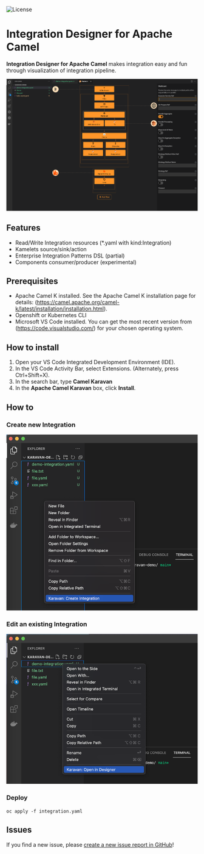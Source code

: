 ![License](https://img.shields.io/badge/License-Apache-blue.svg?style=for-the-badge&logo=apache)

# Integration Designer for Apache Camel


**Integration Designer for Apache Camel** makes integration easy and fun through visualization of integration pipeline.

![karavan-vscode](../screenshots/karavan-vscode.png)

## Features

* Read/Write Integration resources (*.yaml with kind:Integration)
* Kamelets source/sink/action
* Enterprise Integration Patterns DSL (partial)
* Components consumer/producer (experimental)

## Prerequisites

* Apache Camel K installed. See the Apache Camel K installation page for details: (https://camel.apache.org/camel-k/latest/installation/installation.html).
* Openshift or Kubernetes CLI
* Microsoft VS Code installed. You can get the most recent version from (https://code.visualstudio.com/) for your chosen operating system.

## How to install

1. Open your VS Code Integrated Development Environment (IDE).
2. In the VS Code Activity Bar, select Extensions. (Alternately, press Ctrl+Shift+X).
3. In the search bar, type **Camel Karavan**
4. In the **Apache Camel Karavan** box, click **Install**.

## How to 

### Create new Integration

![create](../screenshots/create.png)

### Edit an existing Integration

![open](../screenshots/open.png)

### Deploy

```shell
oc apply -f integration.yaml
```

## Issues

If you find a new issue, please [create a new issue report in GitHub](https://github.com/apache/camel-karavan/issues)!